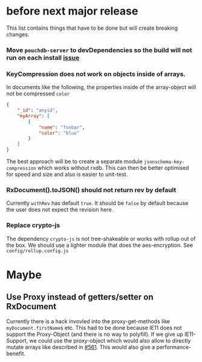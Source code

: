 # before next major release

This list contains things that have to be done but will create breaking changes.

### Move `pouchdb-server` to devDependencies so the build will not run on each install [issue](https://github.com/pubkey/rxdb/issues/884)

### KeyCompression does not work on objects inside of arrays.
In documents like the following, the properties inside of the array-object will not be compressed `color`

```json
{
    "_id": "anyid",
    "myArray": [
        {
            "name": "foobar",
            "color": "blue"
        }
    ]
}
```

The best approach will be to create a separate module `jsonschema-key-compression` which works without rxdb.
This can then be better optimised for speed and size and also is easier to unit-test.

### RxDocument().toJSON() should not return rev by default

Currently `withRev` has default `true`.
It should be `false` by default because the user does not expect the revision here.

### Replace crypto-js

The dependency `crypto-js` is not tree-shakeable or works with rollup out of the box.
We should use a lighter module that does the aes-encryption. See `config/rollup.config.js`

# Maybe

## Use Proxy instead of getters/setter on RxDocument
Currently there is a hack invovled into the proxy-get-methods like `myDocument.firstName$` etc.
This had to be done because IE11 does not support the Proxy-Object (and there is no way to polyfill).
If we give up IE11-Support, we could use the proxy-object which would also allow to directly mutate arrays like described in [#561](https://github.com/pubkey/rxdb/issues/561). This would also give a performance-benefit.
